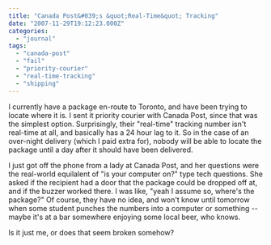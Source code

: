 ```yaml
---
title: "Canada Post&#039;s &quot;Real-Time&quot; Tracking"
date: "2007-11-29T19:12:23.000Z"
categories: 
  - "journal"
tags: 
  - "canada-post"
  - "fail"
  - "priority-courier"
  - "real-time-tracking"
  - "shipping"
---
```


I currently have a package en-route to Toronto, and have been trying to locate where it is. I sent it priority courier with Canada Post, since that was the simplest option. Surprisingly, their "real-time" tracking number isn't real-time at all, and basically has a 24 hour lag to it. So in the case of an over-night delivery (which I paid extra for), nobody will be able to locate the package until a day after it should have been delivered.

I just got off the phone from a lady at Canada Post, and her questions were the real-world equilalent of "is your computer on?" type tech questions. She asked if the recipient had a door that the package could be dropped off at, and if the buzzer worked there. I was like, "yeah I assume so, where's the package?" Of course, they have no idea, and won't know until tomorrow when some student punches the numbers into a computer or something -- maybe it's at a bar somewhere enjoying some local beer, who knows.

Is it just me, or does that seem broken somehow?
